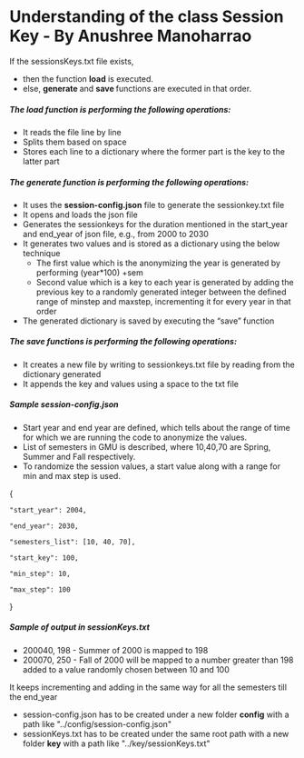 # Understanding of the class Session Key - By Anushree Manoharrao
If the sessionsKeys.txt file exists, 
- then the function <strong>load</strong> is executed. 
- else, <strong> generate </strong> and <strong> save </strong> functions are executed in that order. 

##### The load function is performing the following operations:
<ul>
  <li>  It reads the file line by line </li>
  <li>  Splits them based on space  </li>
  <li>  Stores each line to a dictionary where the former part is the key to the latter part </li>
 </ul>

##### The generate function is performing the following operations:
<ul>
  <li>  It uses the <strong>session-config.json</strong> file to generate the sessionkey.txt file </li>
  <li>  It opens and loads the json file </li>
  <li>  Generates the sessionkeys for the duration mentioned in the start_year and end_year of json file, e.g., from 2000 to 2030 </li>
  <li>  It generates two values and is stored as a dictionary using the below technique
    <ul>
      <li>  The first value which is the anonymizing the year is generated by performing (year*100) +sem </li>
      <li>  Second value which is a key to each year is generated by adding the previous key to a randomly generated integer between the defined range of minstep and         maxstep, incrementing it for every year in that order </li> 
    </ul>
  </li>
  <li>  The generated dictionary is saved by executing the “save” function </li>
</ul>

##### The save functions is performing the following operations:
<ul>
  <li>  It creates a new file by writing to sessionkeys.txt file by reading from the dictionary generated </li>
  <li>  It appends the key and values using a space to the txt file </li>
</ul>


##### Sample session-config.json
 - Start year and end year are defined, which tells about the range of time for which we are running the code to anonymize the values.
 - List of semesters in GMU is described, where 10,40,70 are Spring, Summer and Fall respectively.
 - To randomize the session values, a start value along with a range for min and max step is used.

>
{ 
>
    "start_year": 2004, 
>
    "end_year": 2030,
>
    "semesters_list": [10, 40, 70],
>
    "start_key": 100,
>
    "min_step": 10,
>
    "max_step": 100
>
}

##### Sample of output in sessionKeys.txt
 - 200040, 198   - Summer of 2000 is mapped to 198
 - 200070, 250   - Fall of 2000 will be mapped to a number greater than 198 added to a value randomly chosen between 10 and 100
>
It keeps incrementing and adding in the same way for all the semesters till the end_year

- session-config.json has to be created under a new folder <strong>config</strong> with a path like  "../config/session-config.json"
- sessionKeys.txt has to be created under the same root path with a new folder <strong>key</strong> with a path like  "../key/sessionKeys.txt"



